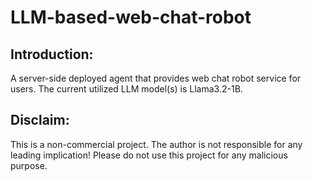 # LLM-based-web-chat-robot

## Introduction:
A server-side deployed agent that provides web chat robot service for users. The current utilized LLM model(s) is Llama3.2-1B.


## Disclaim:
This is a non-commercial project. The author is not responsible for any leading implication! Please do not use this project for any malicious purpose.
